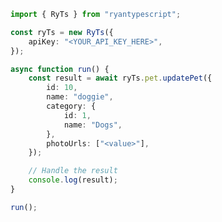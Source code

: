 <!-- Start SDK Example Usage [usage] -->
```typescript
import { RyTs } from "ryantypescript";

const ryTs = new RyTs({
    apiKey: "<YOUR_API_KEY_HERE>",
});

async function run() {
    const result = await ryTs.pet.updatePet({
        id: 10,
        name: "doggie",
        category: {
            id: 1,
            name: "Dogs",
        },
        photoUrls: ["<value>"],
    });

    // Handle the result
    console.log(result);
}

run();

```
<!-- End SDK Example Usage [usage] -->